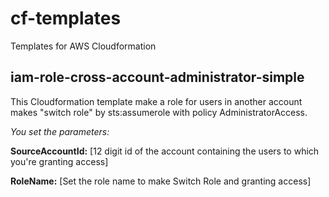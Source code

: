 # cf-templates
Templates for AWS Cloudformation

## iam-role-cross-account-administrator-simple
This Cloudformation template make a role for users in another account makes "switch role" by sts:assumerole with policy AdministratorAccess.

*You set the parameters:*

**SourceAccountId:** [12 digit id of the account containing the users to which you're granting access]

**RoleName:** [Set the role name to make Switch Role and granting access]
